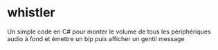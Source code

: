 # whistler
Un simple code en C# pour monter le volume de tous les périphériques audio à fond et émettre un bip puis afficher un gentil message

